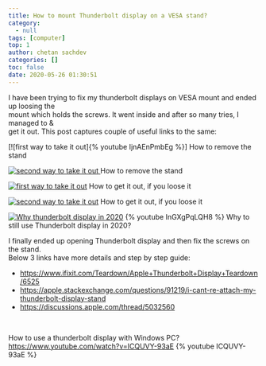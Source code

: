 ```yaml
---
title: How to mount Thunderbolt display on a VESA stand?
category:
  - null
tags: [computer]
top: 1
author: chetan sachdev
categories: []
toc: false
date: 2020-05-26 01:30:51
---
```


I have been trying to fix my thunderbolt displays on VESA mount and ended up loosing the <br> mount which holds the screws. It went inside and after so many tries, I managed to &<br> get it out. This post captures couple of useful links to the same:



[![first way to take it out]{% youtube IjnAEnPmbEg %}]
How to remove the stand

[![second way to take it out](https://img.youtube.com/vi/9M-JZ4DV9kA/0.jpg) ](https://www.youtube.com/watch?v=9M-JZ4DV9kA)
How to remove the stand

[![first way to take it out](https://img.youtube.com/vi/XdY2jXus22E/0.jpg)](https://www.youtube.com/watch?v=XdY2jXus22E)
How to get it out, if you loose it

[![second way to take it out](https://img.youtube.com/vi/RUVgzVlvWcQ/0.jpg)](https://www.youtube.com/watch?v=RUVgzVlvWcQ)
How to get it out, if you loose it

[![Why thunderbolt display in 2020](https://img.youtube.com/vi/InGXgPqLQH8/0.jpg)](https://www.youtube.com/watch?v=InGXgPqLQH8)
{% youtube InGXgPqLQH8 %}
Why to still use Thunderbolt display in 2020?


I finally ended up opening Thunderbolt display and then fix the screws on the stand.<br> Below 3 links have more details and step by step guide:
<br>

- https://www.ifixit.com/Teardown/Apple+Thunderbolt+Display+Teardown/6525
- https://apple.stackexchange.com/questions/91219/i-cant-re-attach-my-thunderbolt-display-stand
- https://discussions.apple.com/thread/5032560
<br>

How to use a thunderbolt display with Windows PC?
https://www.youtube.com/watch?v=ICQUVY-93aE
{% youtube ICQUVY-93aE %}

